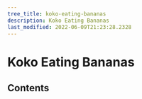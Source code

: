 ```yaml
---
tree_title: koko-eating-bananas
description: Koko Eating Bananas
last_modified: 2022-06-09T21:23:28.2328
---
```


# Koko Eating Bananas

## Contents
